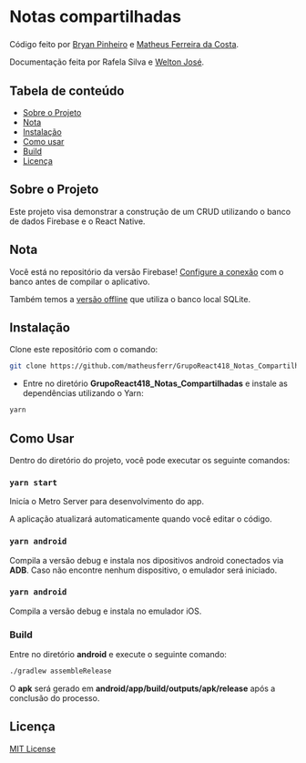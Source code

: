 # Notas compartilhadas

### 
Código feito por [Bryan Pinheiro](https://github.com/BryanSouza) e [Matheus Ferreira da Costa](https://github.com/matheusferr).

Documentação feita por Rafela Silva e [Welton José](https://github.com/not-lew).

## Tabela de conteúdo

- [Sobre o Projeto](#sobre-o-projeto)
- [Nota](#nota)
- [Instalação](#instala%C3%A7%C3%A3o)
- [Como usar](#como-usar)
- [Build](#build)
- [Licença](#licen%C3%A7a)

## Sobre o Projeto

Este projeto visa demonstrar a construção de um CRUD utilizando o banco de dados Firebase e o React Native.

## Nota

Você está no repositório da versão Firebase! [Configure a conexão](https://cbt-ifsp-tcc-react.netlify.app/notascompartilhadas) com o banco antes de compilar o aplicativo.

Também temos a [versão offline](https://github.com/matheusferr/GrupoReact418_Notas_Compartilhadas/tree/async-storage) que utiliza o banco local SQLite.

## Instalação

Clone este repositório com o comando:
```bash
git clone https://github.com/matheusferr/GrupoReact418_Notas_Compartilhadas.git
```
* Entre no diretório **GrupoReact418_Notas_Compartilhadas** e instale as dependências utilizando o Yarn:
```bash
yarn
```

## Como Usar

Dentro do diretório do projeto, você pode executar os seguinte comandos:

### `yarn start`

Inicía o Metro Server para desenvolvimento do app.

A aplicação atualizará automaticamente quando você editar o código.

### `yarn android`

Compila a versão debug e instala nos dipositivos android conectados via **ADB**. Caso não encontre nenhum dispositivo, o emulador será iniciado.

### `yarn android`

Compila a versão debug e instala no emulador iOS.

### Build
Entre no diretório **android** e execute o seguinte comando:
```bash
./gradlew assembleRelease
```
O **apk** será gerado em **android/app/build/outputs/apk/release** após a conclusão do processo.

## Licença

[MIT License](https://opensource.org/licenses/MIT)
